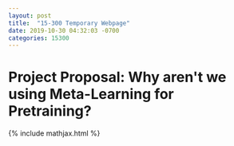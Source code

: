```yaml
---
layout: post
title:  "15-300 Temporary Webpage"
date: 2019-10-30 04:32:03 -0700
categories: 15300
---
```


# Project Proposal: Why aren't we using Meta-Learning for Pretraining?



{% include mathjax.html %}
